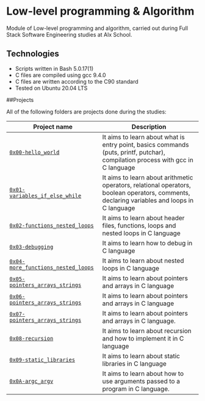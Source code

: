 # Low-level programming & Algorithm

Module of Low-level programming and algorithm, carried out during Full Stack Software Engineering studies at Alx School.

## Technologies

* Scripts written in Bash 5.0.17(1)
* C files are compiled using gcc 9.4.0
* C files are written according to the C90 standard
* Tested on Ubuntu 20.04 LTS

##Projects

All of the following folders are projects done during the studies:

Project name | Description 
 --- | ---
 [`0x00-hello_world`](https://github.com/Bolexzy/alx-low_level_programming/tree/main/0x00-hello_world) | It aims to learn about what is entry point, basics commands (puts, printf, putchar), compilation process with gcc in C language
[`0x01-variables_if_else_while`](https://github.com/Bolexzy/alx-low_level_programming/tree/main/0x01-variables_if_else_while) | It aims to learn about arithmetic operators, relational operators, boolean operators, comments, declaring variables and loops in C language
[`0x02-functions_nested_loops`](https://github.com/Bolexzy/alx-low_level_programming/tree/main/0x02-functions_nested_loops) | It aims to learn about header files, functions, loops and nested loops in C language
[`0x03-debugging`](https://github.com/Bolexzy/alx-low_level_programming/tree/main/0x03-debugging) | It aims to learn how to debug in C language
[`0x04-more_functions_nested_loops`](https://github.com/Bolexzy/alx-low_level_programming/tree/main/0x04-more_functions_nested_loops) | It aims to learn about nested loops in C language
[`0x05-pointers_arrays_strings`](https://github.com/Bolexzy/alx-low_level_programming/tree/main/0x05-pointers_arrays_strings) | It aims to learn about pointers and arrays in C language
[`0x06-pointers_arrays_strings`](https://github.com/Bolexzy/alx-low_level_programming/tree/main/0x06-pointers_arrays_strings) | It aims to learn about pointers and arrays in C language
[`0x07-pointers_arrays_strings`](https://github.com/Bolexzy/alx-low_level_programming/tree/main/0x07-pointers_arrays_strings) | It aims to learn about pointers and arrays in C language.
[`0x08-recursion`](https://github.com/Bolexzy/alx-low_level_programming/tree/main/0x08-recursion) | It aims to learn about recursion and how to implement it in C language
[`0x09-static_libraries`](https://github.com/Bolexzy/alx-low_level_programming/tree/main/0x09-static_libraries) | It aims to learn about static libraries in C language
[`0x0A-argc_argv`](https://github.com/Bolexzy/alx-low_level_programming/tree/main/0x0A-argc_argv) | It aims to learn about how to use arguments passed to a program in C language.
